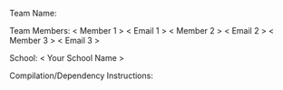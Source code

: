Team Name: <Your Team Name>

Team Members: < Member 1 > < Email 1 >
              < Member 2 > < Email 2 >
              < Member 3 > < Email 3 >

School: < Your School Name >

Compilation/Dependency Instructions:
